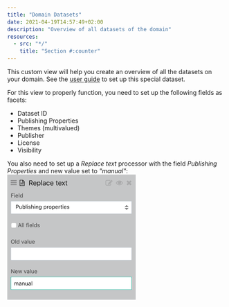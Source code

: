 ```yaml
---
title: "Domain Datasets"
date: 2021-04-19T14:57:49+02:00
description: "Overview of all datasets of the domain"
resources:
  - src: "*/"
    title: "Section #:counter"
---
```


This custom view will help you create an overview of all the datasets on your domain. See the [user guide](https://help.opendatasoft.com/platform/fr/publishing_data/04_configuring_a_source/connectors/dataset_of_datasets.html#creation) to set up this special dataset.

For this view to properly function, you need to set up the following fields as facets:

- Dataset ID
- Publishing Properties
- Themes (multivalued)
- Publisher
- License
- Visibility

You also need to set up a _Replace text_ processor with the field _Publishing Properties_ and new value set to _"manual"_:
![processor setup](processor.png)

